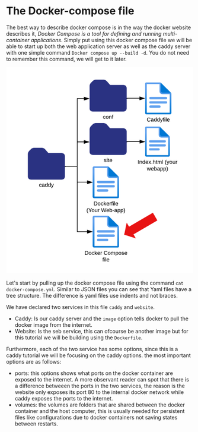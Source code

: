 # The Docker-compose file

The best way to describe docker compose is in the way the docker website describes it,
*Docker Compose is a tool for defining and running multi-container applications*. 
Simply put using this docker compose file we will be able to start up both the web application
server as well as the caddy server with one simple command `Docker compose up --build -d`.
You do not need to remember this command, we will get to it later.

![step1](./assets/step1.png)

Let's start by pulling up the docker compose file using the command `cat docker-compose.yml`.
Similar to JSON files you can see that Yaml files have a tree structure.
The difference is yaml files use indents and not braces.

We have declared two services in this file `caddy` and `website`.
- Caddy: Is our caddy server and the `image` option tells docker to pull the docker image from
  the internet.
- Website: Is the seb service, this can ofcourse be another image but for
  this tutorial we will be building using the `Dockerfile`.

Furthermore, each of the two service has some options, 
since this is a caddy tutorial we will be focusing on the caddy options.
the most important options are as follows:
- ports: this options shows what ports on the docker container are exposed to the internet.
  A more observant reader can spot that there is a difference betweeen the ports in the two services,
  the reason is the website only exposes its port 80 to the internal docker network while caddy exposes the ports to the internet.
- volumes: the volumes are folders that are shared between the docker container and the host computer,
  this is usually needed for persistent files like configurations due to docker containers not saving states between restarts.
  
